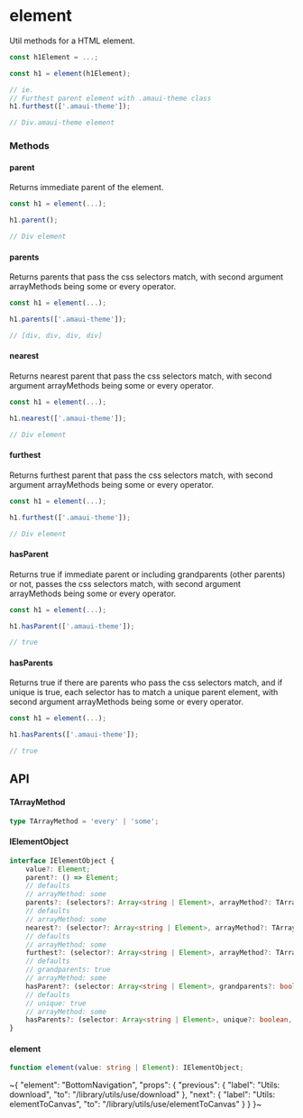 
# element

Util methods for a HTML element.

```ts
const h1Element = ...;

const h1 = element(h1Element);

// ie.
// Furthest parent element with .amaui-theme class
h1.furthest(['.amaui-theme']);

// Div.amaui-theme element
```

### Methods

#### parent

Returns immediate parent of the element.

```ts
const h1 = element(...);

h1.parent();

// Div element
```

#### parents

Returns parents that pass the css selectors match, with second argument arrayMethods being some or every operator.

```ts
const h1 = element(...);

h1.parents(['.amaui-theme']);

// [div, div, div, div]
```

#### nearest

Returns nearest parent that pass the css selectors match, with second argument arrayMethods being some or every operator.

```ts
const h1 = element(...);

h1.nearest(['.amaui-theme']);

// Div element
```

#### furthest

Returns furthest parent that pass the css selectors match, with second argument arrayMethods being some or every operator.

```ts
const h1 = element(...);

h1.furthest(['.amaui-theme']);

// Div element
```

#### hasParent

Returns true if immediate parent or including grandparents (other parents) or not, passes the css selectors match, with second argument arrayMethods being some or every operator.

```ts
const h1 = element(...);

h1.hasParent(['.amaui-theme']);

// true
```

#### hasParents

Returns true if there are parents who pass the css selectors match, and if unique is true, each selector has to match a unique parent element, with second argument arrayMethods being some or every operator.

```ts
const h1 = element(...);

h1.hasParents(['.amaui-theme']);

// true
```

## API

#### TArrayMethod

```ts
type TArrayMethod = 'every' | 'some';
```

#### IElementObject

```ts
interface IElementObject {
    value?: Element;
    parent?: () => Element;
    // defaults
    // arrayMethod: some
    parents?: (selectors?: Array<string | Element>, arrayMethod?: TArrayMethod) => Array<Element>;
    // defaults
    // arrayMethod: some
    nearest?: (selector?: Array<string | Element>, arrayMethod?: TArrayMethod) => Element;
    // defaults
    // arrayMethod: some
    furthest?: (selector?: Array<string | Element>, arrayMethod?: TArrayMethod) => Element;
    // defaults
    // grandparents: true
    // arrayMethod: some
    hasParent?: (selector: Array<string | Element>, grandparents?: boolean, arrayMethod?: TArrayMethod) => boolean;
    // defaults
    // unique: true
    // arrayMethod: some
    hasParents?: (selector: Array<string | Element>, unique?: boolean, arrayMethod?: TArrayMethod) => boolean;
}
```

#### element

```ts
function element(value: string | Element): IElementObject;
```


~{
  "element": "BottomNavigation",
  "props": {
    "previous": {
      "label": "Utils: download",
      "to": "/library/utils/use/download"
    },
    "next": {
      "label": "Utils: elementToCanvas",
      "to": "/library/utils/use/elementToCanvas"
    }
  }
}~
